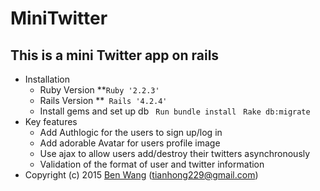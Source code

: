 # MiniTwitter
## This is a mini Twitter app on rails 
* Installation
  * Ruby Version
    **`Ruby '2.2.3'`
  * Rails Version
    **` Rails '4.2.4'`
  * Install gems and set up db
    ` Run bundle install`
    ` Rake db:migrate`
* Key features
  * Add Authlogic for the users to sign up/log in
  * Add adorable Avatar for users profile image
  * Use ajax to allow users add/destroy their twitters asynchronously
  * Validation of the format of user and twitter information
* Copyright (c) 2015 [Ben Wang](https://github.com/tianhong92/Twitter_With_Authlogic.git) (<tianhong229@gmail.com>)
